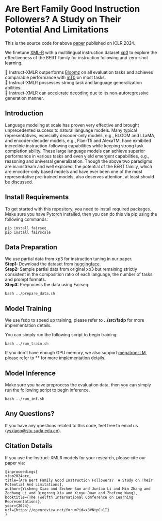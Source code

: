 # Are Bert Family Good Instruction Followers? A Study on Their Potential And Limitations
This is the source code for above [paper](https://openreview.net/pdf?id=x8VNtpCu1I) published on ICLR 2024.

We finetune [XML-R](https://arxiv.org/pdf/1911.02116.pdf) with a multilingual instruction dataset [xp3](https://arxiv.org/abs/2211.01786) to explore the effectiveness of the BERT family
for instruction following and zero-shot learning. 

🌟 Instruct-XMLR outperforms [Bloomz](https://arxiv.org/abs/2211.01786) on all evaluation tasks and achieves comparable performance with [mT0](https://arxiv.org/pdf/2110.08207) on most tasks.  
🌟 Instruct-XMLR possesses strong task and language generalization abilities.  
🌟 Instruct-XMLR can accelerate decoding due to its non-autoregressive generation manner. 

## Introduction
Language modeling at scale has proven very effective and brought unprecedented success to natural language models. 
Many typical representatives, especially decoder-only models, e.g., BLOOM and LLaMA, and encoder-decoder models, e.g., Flan-T5 and AlexaTM, have exhibited incredible instruction-following capabilities while keeping strong task completion ability. 
These large language models can achieve superior performance in various tasks and even yield emergent capabilities, e.g., reasoning and universal generalization. 
Though the above two paradigms are mainstream and well explored, the potential of the BERT family, which are encoder-only based models and have ever been one of the most representative pre-trained models, also deserves attention, at least should be discussed. 

## Install Requirements
To get started with this repository, you need to install required packages. Make sure you have Pytorch installed, then you can do this via pip using the following commands:
```
pip install fairseq
pip install fairscale
```

## Data Preparation
We use partial data from xp3 for instruction tuning in our paper.  
**Step1:** Download the dataset from [huggingface](https://huggingface.co/datasets/bigscience/xP3).  
**Step2:** Sample partial data from original xp3 but remaining strictly consistent in the composition ratio of each language, the number of tasks and prompt formats.  
**Step3:** Preprocess the data using Fairseq:
```
bash ../prepare_data.sh
```

## Model Training
We use fsdp to speed up training, please refer to **../src/fsdp** for more implementation details.

You can simply run the following script to begin training.
```
bash ../run_train.sh
```

If you don't have enough GPU memory, we also support [megatron-LM](https://github.com/NVIDIA/Megatron-LM), please refer to ** for more implementation details. 

## Model Inference
Make sure you have preprocess the evaluation data, then you can simply run the following script to begin inference.
```
bash ../run_inf.sh
```


## Any Questions?
If you have any questions related to this code, feel free to email us (ysxiaoo@stu.suda.edu.cn).
## Citation Details
If you use the Instruct-XMLR models for your research, please cite our paper via:
```
@inproceedings{
xiao2024are,
title={Are Bert Family Good Instruction Followers?  A Study on Their Potential And Limitations},
author={Yisheng Xiao and Zechen Sun and Juntao Li and Min Zhang and Zechang Li and Qingrong Xia and Xinyu Duan and Zhefeng Wang},
booktitle={The Twelfth International Conference on Learning Representations},
year={2024},
url={https://openreview.net/forum?id=x8VNtpCu1I}
}
```

